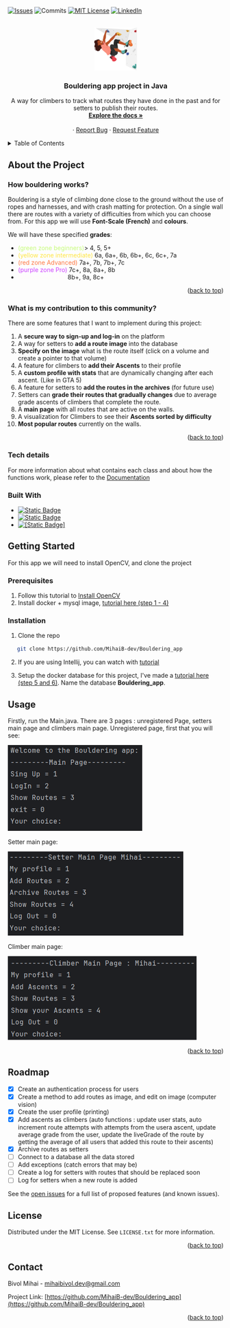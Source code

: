<a name="readme-top"></a>

[![Issues][issues-shield]][issues-url]
![Commits][github-last-commit]
[![MIT License][license-shield]][license-url]
[![LinkedIn][linkedin-shield]][linkedin-url]


<br />
<div align="center">
  <a href="https://github.com/MihaiB-dev/Bouldering_app">
    <img src="readmeMaterials/Logo.webp" alt="Logo" width="100" height="100">
  </a>

<h3 align="center">Bouldering app project in Java</h3>

  <p align="center">
    A way for climbers to track what routes they have done in the past and for setters to publish their routes.
    <br />
    <a href="https://github.com/MihaiB-dev/Bouldering_app/blob/main/Implementation.md"><strong>Explore the docs »</strong></a>
    <br />
    <br />
    <!-- <a href="">View Demo</a> -->
    ·
    <a href="https://github.com/MihaiB-dev/Bouldering_app/issues/new?labels=bug&template=bug-report--.md">Report Bug</a>
    ·
    <a href="https://github.com/othneildrew/Best-README-Template/issues/new?labels=enhancement&template=feature-request--.md">Request Feature</a>
  </p>
</div>

<details>
  <summary>Table of Contents</summary>
  <ol>
    <li>
      <a href="#about-the-project">How bouldering works</a>
      <ul>
        <li><a href="#tech-details">Usage</a></li>
        <li><a href="#built-with">Built With</a></li>
      </ul>
    </li>
    <li>
      <a href="#getting-started">Getting Started</a>
      <ul>
        <li><a href="#prerequisites">Prerequisites</a></li>
        <li><a href="#installation">Installation</a></li>
      </ul>
    </li>
    <li><a href="#usage">Usage</a></li>
    <li><a href="#roadmap">Roadmap</a></li>
    <li><a href="#license">License</a></li>
    <li><a href="#contact">Contact</a></li>
  </ol>
</details>

## About the Project

### How bouldering works?
Bouldering is a style of climbing done close to the ground without the use of ropes and harnesses, and with crash matting for protection. 
On a single wall there are routes with a variety of difficulties from which you can choose from. For this app we will use **Font-Scale (French)** and **colours**. 

We will have these specified **grades**: 
* <span style="color:#C6FC79">(green zone beginners)</span>> 4, 5, 5+
* <span style="color:#FFE540">(yellow zone intermediate)</span> 6a, 6a+, 6b, 6b+, 6c, 6c+, 7a
* <span style="color:#FF7844">(red zone Advanced)</span> 7a+, 7b, 7b+, 7c
* <span style="color:#CE45FF">(purple zone Pro)</span> 7c+, 8a, 8a+, 8b
* <span style="color:#FFFCF8">(Whitezone Elite)</span> 8b+, 9a, 8c+ 

<p align="right">(<a href="#readme-top">back to top</a>)</p>

### What is my contribution to this community?

There are some features that I want to implement during this project:
1. A **secure way to sign-up and log-in** on the platform
2. A way for setters to **add a route image** into the database
3. **Specify on the image** what is the route itself (click on a volume and create a pointer to that volume)
4. A feature for climbers to **add their Ascents** to their profile
5. A **custom profile with stats** that are dynamically changing after each ascent. (Like in GTA 5)
6. A feature for setters to **add the routes in the archives** (for future use)
7. Setters can **grade their routes that gradually changes** due to average grade ascents of climbers that complete the route.
8. A **main page** with all routes that are active on the walls.
9. A visualization for Climbers to see their **Ascents sorted by difficulty**
10. **Most popular routes** currently on the walls.

<p align="right">(<a href="#readme-top">back to top</a>)</p>

### Tech details
For more information about what contains each class and about how the functions work, please refer to the [Documentation](Implementation.md)

### Built With
* [![Static Badge][Java]][Java-url]
* [![Static Badge][OpenCV]][OpenCV-url]
* [![[Static Badge]][pbkdf2]][pbkdf2-url]



## Getting Started

For this app we will need to install OpenCV, and clone the project

### Prerequisites
1. Follow this tutorial to [Install OpenCV](https://opencv.org/get-started/)
2. Install docker + mysql image, [tutorial here (step 1 - 4)](https://github.com/MihaiB-dev/Bouldering_app/blob/main/Implementation.md)
### Installation
1. Clone the repo
```sh
   git clone https://github.com/MihaiB-dev/Bouldering_app
   ```
2. If you are using Intellij, you can watch with [tutorial](https://medium.com/@aadimator/how-to-set-up-opencv-in-intellij-idea-6eb103c1d45c)

3. Setup the docker database for this project, I've made a [tutorial here (step 5 and 6)](https://github.com/MihaiB-dev/Bouldering_app/blob/main/Implementation.md). Name the database **Bouldering_app**.
## Usage
Firstly, run the Main.java.
There are 3 pages : unregistered Page, setters main page and climbers main page.
Unregistered page, first that you will see:

![image](readmeMaterials/Unregistered_Page_java.png)

Setter main page:

![image](readmeMaterials/Setter%20Main%20page.png)

Climber main page:

![image](readmeMaterials/Climber_main_page.png)

<p align="right">(<a href="#readme-top">back to top</a>)</p>

## Roadmap
- [x] Create an authentication process for users
- [x] Create a method to add routes as image, and edit on image (computer vision)
- [x] Create the user profile (printing)
- [x] Add ascents as climbers (auto functions : update user stats, auto increment route attempts with attempts from the usera ascent, update average grade from the user, update the liveGrade of the route by getting the average of all users that added this route to their ascents)
- [x] Archive routes as setters
- [ ] Connect to a database all the data stored
- [ ] Add exceptions (catch errors that may be)
- [ ] Create a log for setters with routes that should be replaced soon
- [ ] Log for setters when a new route is added

See the [open issues](https://github.com/MihaiB-dev/Bouldering_app/issues) for a full list of proposed features (and known issues).
## License
Distributed under the MIT License. See `LICENSE.txt` for more information.

<p align="right">(<a href="#readme-top">back to top</a>)</p>


## Contact

Bivol Mihai - mihaibivol.dev@gmail.com

Project Link: [https://github.com/MihaiB-dev/Bouldering_app](https://github.com/MihaiB-dev/Bouldering_app)

<p align="right">(<a href="#readme-top">back to top</a>)</p>



<!-- Markdown links and images-->
[issues-shield]: https://img.shields.io/github/issues/MihaiB-dev/Bouldering_app?style=for-the-badge
[issues-url]: https://github.com/MihaiB-dev/Bouldering_app/issues
[license-shield]: https://img.shields.io/github/license/othneildrew/Best-README-Template.svg?style=for-the-badge
[license-url]: https://github.com/MihaiB-dev/Bouldering_app/blob/main/LICENSE
[linkedin-shield]: https://img.shields.io/badge/-LinkedIn-black.svg?style=for-the-badge&logo=linkedin&colorB=555
[linkedin-url]: https://www.linkedin.com/in/mihai-bivol/
[github-last-commit]: https://img.shields.io/github/commit-activity/m/MihaiB-dev/Bouldering_app/main?style=for-the-badge
[pbkdf2]: https://img.shields.io/badge/-ceva?style=for-the-badge&label=pbkdf2%20encryption&color=d27af0

[pbkdf2-url]: https://cryptobook.nakov.com/mac-and-key-derivation/pbkdf2
[Java]: https://img.shields.io/badge/-ceva?style=for-the-badge&logo=java&label=Java&color=%23ffb84d
[Java-url]: https://www.java.com/en/
[OpenCV]: https://img.shields.io/badge/-ceva?style=for-the-badge&logo=OpenCV&label=OpenCV&color=%2359cbff
[OpenCV-url]: https://opencv.org/